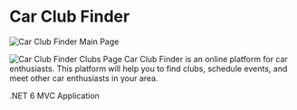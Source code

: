# Car Club Finder

![Car Club Finder Main Page](https://github.com/JasonMRash/Portfolio/blob/main/images/CarClubFinder.png?raw=true)

![Car Club Finder Clubs Page](https://github.com/JasonMRash/Portfolio/blob/main/images/CarClubFinder2.png?raw=true)
Car Club Finder is an online platform for car enthusiasts.  This platform will help you to find clubs, schedule events, and meet other car enthusiasts in your area.

.NET 6 MVC Application

